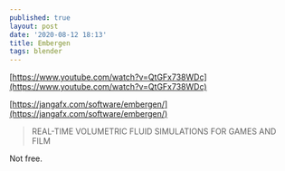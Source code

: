 ```yaml
---
published: true
layout: post
date: '2020-08-12 18:13'
title: Embergen
tags: blender 
---
```

[https://www.youtube.com/watch?v=QtGFx738WDc](https://www.youtube.com/watch?v=QtGFx738WDc)

[https://jangafx.com/software/embergen/](https://jangafx.com/software/embergen/)

> REAL-TIME VOLUMETRIC FLUID SIMULATIONS FOR GAMES AND FILM

Not free.
